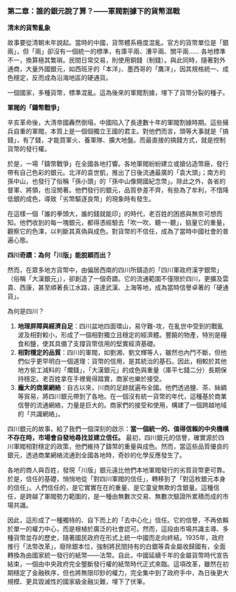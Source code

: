 ### **第二章：誰的銀元說了算？——軍閥割據下的貨幣混戰**

**清末的貨幣亂象**

故事要從清朝末年說起。當時的中國，貨幣體系極度混亂。官方的貨幣單位是「銀兩」，但「兩」卻沒有一個統一的標準，有庫平兩、漕平兩、關平兩…… 各地標準不一，換算極其繁瑣。民間日常交易，則使用銅錢（制錢）。與此同時，隨著對外通商，大量外國銀元，如西班牙的「本洋」、墨西哥的「鷹洋」，因其規格統一、成色穩定，反而成為沿海地區的硬通貨。

一個國家，多種貨幣，標準混亂。這為後來的軍閥割據，埋下了貨幣分裂的種子。

**軍閥的「鑄幣戰爭」**

辛亥革命後，大清帝國轟然倒塌，中國陷入了長達數十年的軍閥割據時期。這些擁兵自重的軍閥，本質上是一個個獨立王國的君主。對他們而言，頭等大事就是「搞錢」，有了錢，才能買軍火、養軍隊、擴大地盤。而最直接的搞錢方式，就是控制貨幣的發行權。

於是，一場「鑄幣戰爭」在全國各地打響。各地軍閥紛紛建立或搶佔造幣廠，發行帶有自己色彩的銀元。北洋的袁世凱，推出了日後流通最廣的「袁大頭」；南方的孫中山，也發行了俗稱「孫小頭」的「孫中山像開國紀念幣」。除此之外，各省的督軍、將領，也沒閒著。他們發行的銀元，品質參差不齊，有些為了牟利，不惜降低銀的成色，導致「劣幣驅逐良幣」的現象時有發生。

在這樣一個「誰的拳頭大，誰的錢就能印」的時代，老百姓的困惑與無奈可想而知。他們收到的每一塊銀元，都得憑經驗去「吹一吹、聽一-聽」，掂量它的重量，觀察它的色澤，以判斷其真偽與成色。對貨幣的不信任，成為了當時中國社會的普遍心態。

**四川奇蹟：為何「川版」能脫穎而出？**

然而，在眾多地方貨幣中，由偏居西南的四川所鑄造的「四川軍政府漢字銀幣」（俗稱「大漢銀元」），卻創造了一個奇蹟。它的流通範圍不僅限於四川，更擴及雲貴、西康，甚至順著長江水路，遠達武漢、上海等地，成為當時信譽卓著的「硬通貨」。

為何是四川？

1. **地理屏障與經濟自足**：四川盆地四面環山，易守難-攻，在亂世中受到的戰亂波及相對較小，形成了一個相對獨立且穩定的經濟體。豐饒的物產，特別是糧食和鹽，使其具備了支撐貨幣信用的堅實經濟基礎。
2. **相對穩定的品質**：四川的軍閥，如劉湘、劉文輝等人，雖然也內鬥不斷，但他們似乎更早明白一個道理：貨幣的信用，是其統治的基石。因此，相較於其他地方偷工減料的「爛錢」，「大漢銀元」的成色與重量（庫平七錢二分）長期保持穩定。老百姓拿在手裡覺得踏實，商家也樂於接受。
3. **龐大的商業網絡**：自古以來，川商的足跡就遍布全國。他們透過鹽、茶、絲綢等貿易，將四川銀元帶到了各地。在一個沒有統一貨幣的年代，這種基於商業信譽的流通網絡，力量是巨大的。商家們的接受和使用，構建了一個跨越地域的「共識網絡」。

四川銀元的故事，給了我們一個深刻的啟示：**當一個統一的、值得信賴的中央機構不存在時，市場會自發地尋找並建立信任。** 最初，四川銀元的信譽，確實源於四川軍閥相對穩定的政策，他們維持了鑄幣的重量與成色。然而，當這些品質優良的銀元，透過商業網絡流通到全國各地時，奇妙的化學反應發生了。

各地的商人與百姓，發現「川版」銀元遠比他們本地軍閥發行的劣質貨幣更可靠。於是，信任的基礎，悄悄地從「對四川軍閥的信任」，轉移到了「對這枚銀元本身的信任」。人們信任的，是它實實在在的重量、是它童叟無欺的含銀量。這種信任，是跨越了軍閥勢力範圍的，是一種由無數次交易、無數次驗證所累積而成的市場共識。

因此，這形成了一種獨特的、自下而上的「去中心化」信任。它的信譽，不再依賴於單一的權力中心，而是根植於廣泛的社會認可。然而，這段由市場共識主導、多種貨幣並存的歷史，隨著國民政府在形式上統一中國而走向終結。1935年，政府推行「法幣改革」，廢除銀本位，強制將民間持有的白銀等貴金屬收歸國有，全面轉換為由國家統一發行的紙幣——法幣。自此，中國延續千年的金屬貨幣時代宣告結束，一個由中央政府完全壟斷發行權的紙幣時代正式來臨。這項改革，雖然在初期穩定了金融秩序，但也將無限印鈔的權力，完全集中到了政府手中，為日後更大規模、更具毀滅性的國家級金融災難，埋下了伏筆。

